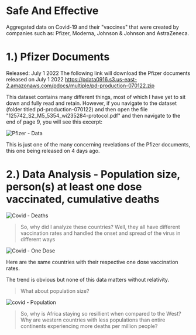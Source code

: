 # Safe And Effective
Aggregated data on Covid-19 and their "vaccines" that were created by companies such as: Pfizer, Moderna, Johnson &amp; Johnson and AstraZeneca. 

# 1.) Pfizer Documents
  Released: July 1 2022
    The following link will download the Pfizer documents released on July 1 2022
      https://pdata0916.s3.us-east-2.amazonaws.com/pdocs/multiple/pd-production-070122.zip
    
This dataset contains many different things, most of which I have yet to sit down and fully read and retain. However, if you navigate to the dataset (folder titled pd-production-070122) and then open the file "125742_S2_M5_5354_wi235284-protocol.pdf" and then navigate to the end of page 9, you will see this excerpt:
  
![Pfizer - Data](https://user-images.githubusercontent.com/101907663/177396118-e316d67c-fb4a-4c03-87df-dd2311799625.png)

This is just one of the many concerning revelations of the Pfizer documents, this one being released on 4 days ago.

# 2.) Data Analysis - Population size, person(s) at least one dose vaccinated, cumulative deaths

![Covid - Deaths](https://user-images.githubusercontent.com/101907663/177395366-bb5253ff-5f9a-4aa5-a06b-b0210f932812.png)

> So, why did I analyze these countries? 
Well, they all have different vaccination rates and handled the onset and spread of the virus in different ways

![Covid - One Dose](https://user-images.githubusercontent.com/101907663/177395397-94e33976-5960-46a8-aec0-7f3c1bdf95b3.png)

Here are the same countries with their respective one dose vaccination rates.

The trend is obvious but none of this data matters without relativity.

> What about population size?

![covid - Population](https://user-images.githubusercontent.com/101907663/177395418-092afca5-7487-4f55-8425-d01645b08529.png)

> So, why is Africa staying so resillient when compared to the West? Why are western countries with less populations than entire continents experiencing more deaths per million people?


